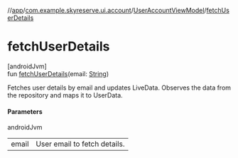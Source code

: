//[app](../../../index.md)/[com.example.skyreserve.ui.account](../index.md)/[UserAccountViewModel](index.md)/[fetchUserDetails](fetch-user-details.md)

# fetchUserDetails

[androidJvm]\
fun [fetchUserDetails](fetch-user-details.md)(email: [String](https://kotlinlang.org/api/latest/jvm/stdlib/kotlin/-string/index.html))

Fetches user details by email and updates LiveData. Observes the data from the repository and maps it to UserData.

#### Parameters

androidJvm

| | |
|---|---|
| email | User email to fetch details. |
